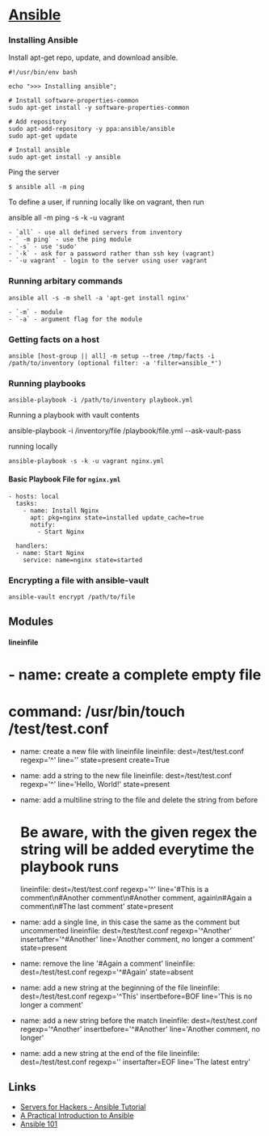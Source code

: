 # [Ansible](https://ansibleworks.com)

### Installing Ansible

Install apt-get repo, update, and download ansible.

    #!/usr/bin/env bash

    echo ">>> Installing ansible";

    # Install software-properties-common
    sudo apt-get install -y software-properties-common

    # Add repository
    sudo apt-add-repository -y ppa:ansible/ansible
    sudo apt-get update

    # Install ansible
    sudo apt-get install -y ansible

Ping the server

    $ ansible all -m ping
    
To define a user, if running locally like on vagrant, then run

   ansible all -m ping -s -k -u vagrant 
 
    - `all` - use all defined servers from inventory
    - ` -m ping` - use the ping module 
    - `-s` - use 'sudo'
    - `-k` - ask for a password rather than ssh key (vagrant)
    - `-u vagrant` - login to the server using user vagrant

### Running arbitary commands

    ansible all -s -m shell -a 'apt-get install nginx'

    - `-m` - module
    - `-a` - argument flag for the module

### Getting facts on a host

    ansible [host-group || all] -m setup --tree /tmp/facts -i /path/to/inventory (optional filter: -a 'filter=ansible_*')

### Running playbooks

    ansible-playbook -i /path/to/inventory playbook.yml

Running a playbook with vault contents

  ansible-playbook -i /inventory/file /playbook/file.yml --ask-vault-pass

running locally

    ansible-playbook -s -k -u vagrant nginx.yml

#### Basic Playbook File for `nginx.yml`

    - hosts: local
      tasks:
        - name: Install Nginx
          apt: pkg=nginx state=installed update_cache=true
          notify: 
            - Start Nginx

      handlers: 
      - name: Start Nginx
        service: name=nginx state=started

### Encrypting a file with ansible-vault

    ansible-vault encrypt /path/to/file


## Modules

#### lineinfile

#  - name: create a complete empty file
#    command: /usr/bin/touch /test/test.conf

- name: create a new file with lineinfile
  lineinfile: dest=/test/test.conf 
  regexp='^' line=''
  state=present
  create=True

- name: add a string to the new file
  lineinfile: dest=/test/test.conf
  regexp='^'
  line='Hello, World!'
  state=present

- name: add a multiline string to the file and delete the string from before
  # Be aware, with the given regex the string will be added everytime the playbook runs 
  lineinfile: dest=/test/test.conf 
  regexp='^'
  line='#This is a comment\n#Another comment\n#Another comment, again\n#Again a comment\n#The last comment'
  state=present

- name: add a single line, in this case the same as the comment but uncommented
  lineinfile: dest=/test/test.conf 
  regexp='^Another'
  insertafter='^#Another'
  line='Another comment, no longer a comment'
  state=present

- name: remove the line '#Again a comment'
  lineinfile: dest=/test/test.conf 
  regexp='^#Again'
  state=absent

- name: add a new string at the beginning of the file
  lineinfile: dest=/test/test.conf
  regexp='^This'
  insertbefore=BOF
  line='This is no longer a comment'

- name: add a new string before the match
  lineinfile: dest=/test/test.conf 
  regexp='^Another'
  insertbefore='^#Another'
  line='Another comment, no longer'

- name: add a new string at the end of the file
  lineinfile: dest=/test/test.conf 
  regexp=''
  insertafter=EOF
  line='The latest entry'
   
## Links
- [Servers for Hackers - Ansible Tutorial](https://serversforhackers.com/an-ansible-tutorial)
- [A Practical Introduction to Ansible](https://github.com/afroisalreadyinu/practical-ansible-intro)
- [Ansible 101](https://medium.com/@denot/ansible-101-d6dc9f86df0a)
